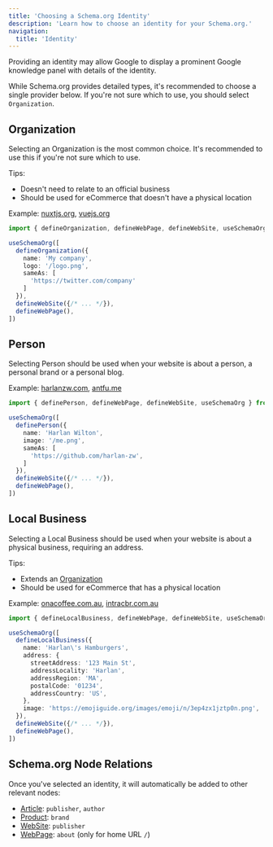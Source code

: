 ```yaml
---
title: 'Choosing a Schema.org Identity'
description: 'Learn how to choose an identity for your Schema.org.'
navigation:
  title: 'Identity'
---
```


Providing an identity may allow Google to display a prominent Google knowledge panel with details of the identity.

While Schema.org provides detailed types, it's recommended to choose a single provider below. If you're not sure which to use, you should select `Organization`.

## Organization

Selecting an Organization is the most common choice. It's recommended to use this if you're not sure which to use.

Tips:

- Doesn't need to relate to an official business
- Should be used for eCommerce that doesn't have a physical location

Example: [nuxtjs.org](https://nuxtjs.org), [vuejs.org](https://vuejs.org)

```ts
import { defineOrganization, defineWebPage, defineWebSite, useSchemaOrg } from '@unhead/schema-org/@framework'

useSchemaOrg([
  defineOrganization({
    name: 'My company',
    logo: '/logo.png',
    sameAs: [
      'https://twitter.com/company'
    ]
  }),
  defineWebSite({/* ... */}),
  defineWebPage(),
])
```

## Person

Selecting Person should be used when your website is about a person, a personal brand or a personal blog.

Example: [harlanzw.com](https://harlanzw.com), [antfu.me](https://antfu.me)

```ts
import { definePerson, defineWebPage, defineWebSite, useSchemaOrg } from '@unhead/schema-org/@framework'

useSchemaOrg([
  definePerson({
    name: 'Harlan Wilton',
    image: '/me.png',
    sameAs: [
      'https://github.com/harlan-zw',
    ]
  }),
  defineWebSite({/* ... */}),
  defineWebPage(),
])
```

## Local Business

Selecting a Local Business should be used when your website is about a physical business, requiring an address.

Tips:

- Extends an [Organization](/docs/schema-org/api/schema/organization)
- Should be used for eCommerce that has a physical location

Example: [onacoffee.com.au](https://onacoffee.com.au), [intracbr.com.au](https://intracbr.com.au)

```ts
import { defineLocalBusiness, defineWebPage, defineWebSite, useSchemaOrg } from '@unhead/schema-org/@framework'

useSchemaOrg([
  defineLocalBusiness({
    name: 'Harlan\'s Hamburgers',
    address: {
      streetAddress: '123 Main St',
      addressLocality: 'Harlan',
      addressRegion: 'MA',
      postalCode: '01234',
      addressCountry: 'US',
    },
    image: 'https://emojiguide.org/images/emoji/n/3ep4zx1jztp0n.png',
  }),
  defineWebSite({/* ... */}),
  defineWebPage(),
])
```

## Schema.org Node Relations

Once you've selected an identity, it will automatically be added to other relevant nodes:

- [Article](/docs/schema-org/api/schema/article): `publisher`, `author`
- [Product](/docs/schema-org/api/schema/product): `brand`
- [WebSite](/docs/schema-org/api/schema/website): `publisher`
- [WebPage](/docs/schema-org/api/schema/webpage): `about` (only for home URL `/`)
